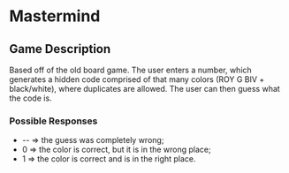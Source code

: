 # Mastermind

## Game Description
Based off of the old board game. The user enters a number, which generates a hidden code comprised of that many colors (ROY G BIV + black/white), where duplicates are allowed. The user can then guess what the code is. 

### Possible Responses
* -- => the guess was completely wrong; 
* 0 => the color is correct, but it is in the wrong place; 
* 1 => the color is correct and is in the right place.
